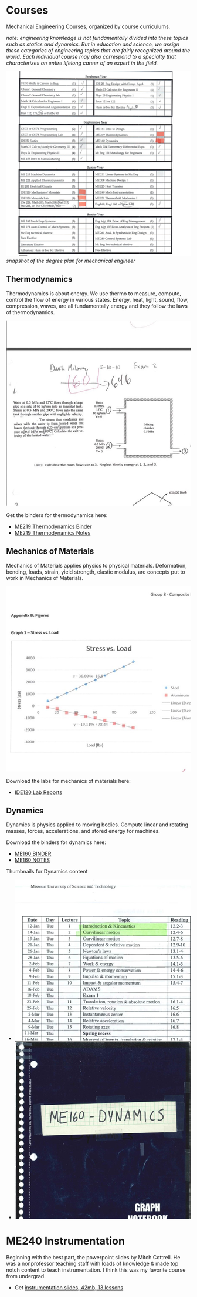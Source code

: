 # Courses
Mechanical Engineering Courses, organized by course curriculums.

_note: engineering knowledge is not fundamentally divided into these topics such as statics and dynamics. But in education and science, we assign these categories of engineering topics that are fairly recognized around the world.  Each individual course may also correspond to a specialty that characterizes an entire lifelong career of an expert in the field._

![courses summary image](img/img_degreePlan.jpg)
_snapshot of the degree plan for mechanical engineer_

## Thermodynamics
Thermodynamics is about energy.  We use thermo to measure, compute, control the flow of energy in various states.  Energy, heat, light, sound, flow, compression, waves, are all fundamentally energy and they follow the laws of thermodynamics.

![thermo snippet](img/course_me219.jpg)

Get the binders for thermodynamics here:
* [ME219 Thermodynamics Binder](docs/ME219_Thermo_Binder.pdf) 
* [ME219 Thermodynamics Notes](docs/ME219_Thermo_Notes.pdf)

## Mechanics of Materials
Mechanics of Materials applies physics to physical materials.  Deformation, bending, loads, strain, yield strength, elastic modulus, are concepts put to work in Mechanics of Materials.

![mechmat snippet](img/course_ide120.jpg)

Download the labs for mechanics of materials here:
* [IDE120 Lab Reports](docs/IDE120_labs.pdf)

## Dynamics
Dynamics is physics applied to moving bodies.  Compute linear and rotating masses, forces, accelerations, and stored energy for machines.

Download the binders for dynamics here:
* [ME160 BINDER](docs/ME160_Dynamics_Binder.pdf)
* [ME160 NOTES](docs/ME160_Dynamics_Notes.pdf)

Thumbnails for Dynamics content
- ![me160 thumbnail](img/course_dynamics1.jpg)
- ![me160 thumbnail](img/course_dynamics2.jpg)

# ME240 Instrumentation
Beginning with the best part, the powerpoint slides by Mitch Cottrell.  He was a nonprofessor teaching staff with loads of knowledge & made top notch content to teach instrumentation.  I think this was my favorite course from undergrad.
* Get [instrumentation slides, 42mb, 13 lessons](https://lobfile.com/file/SQ8Dhsza.zip)
